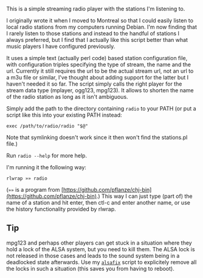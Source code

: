 This is a simple streaming radio player with the stations I'm
listening to.

I originally wrote it when I moved to Montreal so that I could easily
listen to local radio stations from my computers running Debian. I'm
now finding that I rarely listen to those stations and instead to the
handful of stations I always preferred, but I find that I actually
like this script better than what music players I have configured
previously.

It uses a simple text (actually perl code) based station configuration
file, with configuration triples specifying the type of stream, the
name and the url. Currently it still requires the url to be the actual
stream url, not an url to a m3u file or similar, I've thought about
adding support for the latter but I haven't needed it so far. The
script simply calls the right player for the stream data type
(mplayer, ogg123, mpg123). It allows to shorten the name of the radio
station as long as it isn't ambiguous.

Simply add the path to the directory containing `radio` to your PATH
(or put a script like this into your existing PATH instead:

    exec /path/to/radio/radio "$@"

Note that symlinking doesn't work since it then won't find the
stations.pl file.)

Run `radio --help` for more help.

I'm running it the following way:

    rlwrap »» radio

(`»»` is a program from
[https://github.com/pflanze/chj-bin](https://github.com/pflanze/chj-bin).)
This way I can just type (part of) the name of a station and hit
enter, then ctl-c and enter another name, or use the history
functionality provided by rlwrap.

## Tip

mpg123 and perhaps other players can get stuck in a situation where
they hold a lock of the ALSA system, but you need to kill them. The
ALSA lock is not released in those cases and leads to the sound system
being in a deadlocked state afterwards. Use my
[`alsafix`](https://github.com/pflanze/chj-bin/) script to explicitely
remove all the locks in such a situation (this saves you from having
to reboot).
